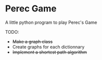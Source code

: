 # Perec Game
A little python program to play Perec's Game


TODO:

* ~~Make a graph class~~
* Create graphs for each dictionnary
* ~~Implement a shortest path algorithm~~

